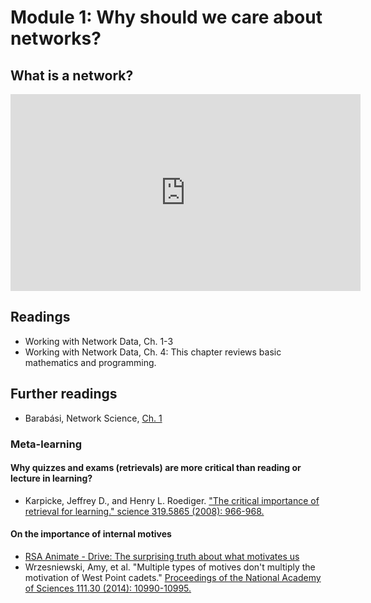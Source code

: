 # Module 1: Why should we care about networks?

## What is a network? 

<iframe width="560" height="315" src="https://www.youtube.com/embed/Fexa8nLxOAo?si=6rxR3NBkWLkE1Ivi" title="YouTube video player" frameborder="0" allow="accelerometer; autoplay; clipboard-write; encrypted-media; gyroscope; picture-in-picture; web-share" allowfullscreen></iframe>

## Readings

- Working with Network Data, Ch. 1-3
- Working with Network Data, Ch. 4: This chapter reviews basic mathematics and programming.

## Further readings

- Barabási, Network Science, [Ch. 1](http://networksciencebook.com/chapter/1)

### Meta-learning

#### Why quizzes and exams (retrievals) are more critical than reading or lecture in learning?

- Karpicke, Jeffrey D., and Henry L. Roediger. ["The critical importance of retrieval for learning." science 319.5865 (2008): 966-968.](https://web.mit.edu/jbelcher/www/learner/retrieval.pdf) 

#### On the importance of internal motives

- [RSA Animate - Drive: The surprising truth about what motivates us](https://www.youtube.com/watch?feature=player_detailpage&v=u6XAPnuFjJc)
- Wrzesniewski, Amy, et al. "Multiple types of motives don't multiply the motivation of West Point cadets." [Proceedings of the National Academy of Sciences 111.30 (2014): 10990-10995.](http://www.pnas.org/content/111/30/10990.short)

